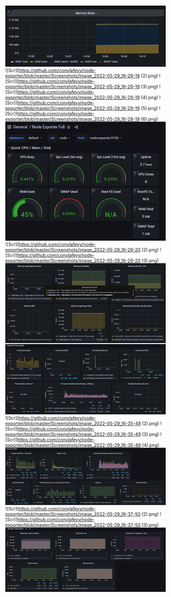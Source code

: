 ![Scr](https://github.com/conylafeyy/node-exporter/blob/master/Screenshots/image_2022-05-29_16-13-03.png)
![Scr](https://github.com/conylafeyy/node-exporter/blob/master/Screenshots/image_2022-05-29_16-29-19 (2).png)
![Scr](https://github.com/conylafeyy/node-exporter/blob/master/Screenshots/image_2022-05-29_16-29-19 (3).png)
![Scr](https://github.com/conylafeyy/node-exporter/blob/master/Screenshots/image_2022-05-29_16-29-19 (4).png)
![Scr](https://github.com/conylafeyy/node-exporter/blob/master/Screenshots/image_2022-05-29_16-29-19 (5).png)
![Scr](https://github.com/conylafeyy/node-exporter/blob/master/Screenshots/image_2022-05-29_16-29-19 (6).png)
![Scr](https://github.com/conylafeyy/node-exporter/blob/master/Screenshots/image_2022-05-29_16-29-19.png)
![Scr](https://github.com/conylafeyy/node-exporter/blob/master/Screenshots/image_2022-05-29_16-29-20 (2).png)
![Scr](https://github.com/conylafeyy/node-exporter/blob/master/Screenshots/image_2022-05-29_16-29-20 (3).png)
![Scr](https://github.com/conylafeyy/node-exporter/blob/master/Screenshots/image_2022-05-29_16-29-20.png)
![Scr](https://github.com/conylafeyy/node-exporter/blob/master/Screenshots/image_2022-05-29_16-35-48.png)
![Scr](https://github.com/conylafeyy/node-exporter/blob/master/Screenshots/image_2022-05-29_16-35-49 (2).png)
![Scr](https://github.com/conylafeyy/node-exporter/blob/master/Screenshots/image_2022-05-29_16-35-49 (3).png)
![Scr](https://github.com/conylafeyy/node-exporter/blob/master/Screenshots/image_2022-05-29_16-35-49 (4).png)
![Scr](https://github.com/conylafeyy/node-exporter/blob/master/Screenshots/image_2022-05-29_16-35-49.png)
![Scr](https://github.com/conylafeyy/node-exporter/blob/master/Screenshots/image_2022-05-29_16-37-50 (2).png)
![Scr](https://github.com/conylafeyy/node-exporter/blob/master/Screenshots/image_2022-05-29_16-37-50 (3).png)
![Scr](https://github.com/conylafeyy/node-exporter/blob/master/Screenshots/image_2022-05-29_16-37-50.png)
